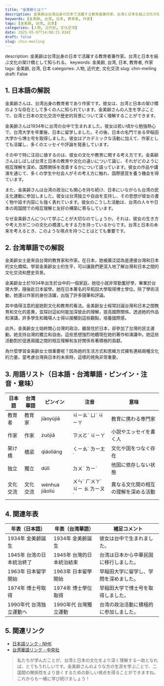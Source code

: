 ```yaml
---
title: "金美齢とは？"
description: 金美齢は台湾出身の日本で活躍する教育者兼作家。台湾と日本を結ぶ文化の架け橋として知られる。
keywords: [金美齢, 台湾, 日本, 教育者, 作家]
tags: [金美齢, 台湾, 日本]
categories: [人物, 近代史, 文化交流]
date: 2025-05-07T14:08:21.834Z
draft: false
slug: chin-meiling
---
```


description: 金美齢は台湾出身の日本で活躍する教育者兼作家。台湾と日本を結ぶ文化の架け橋として知られる。
keywords: 金美齢, 台湾, 日本, 教育者, 作家
tags: 金美齢, 台湾, 日本
categories: 人物, 近代史, 文化交流
slug: chin-meiling
draft: False

## 1. 日本語の解説

金美齢さんは、台湾出身の教育者であり作家です。彼女は、台湾と日本の架け橋のような存在として多くの人に知られています。金美齢さんの人生を学ぶことで、台湾と日本の文化交流や歴史的背景について深く理解することができます。

金美齢さんは1934年に台湾の台中で生まれました。彼女は若い頃から勉強熱心で、台湾大学を卒業後、日本に留学しました。その後、日本の名門である早稲田大学から博士号を取得しました。彼女はアカデミックな活動に加えて、作家としても活躍し、多くのエッセイや評論を発表しています。

その中で特に注目に値するのは、彼女の文化や教育に関する考え方です。金美齢さんはしばしば台湾と日本の教育や文化の違いについて論じ、それがどのように相互理解を深め、国際関係を改善するかについて語っています。彼女の作品や講演を通じて、多くの学生や社会人がその考え方に触れ、国際感覚を養う機会を得ています。

また、金美齢さんは台湾の政治にも関心を持ち続け、日本にいながらも台湾の民主化運動に参加しました。彼女は台湾独立や自由を支持し、その思想が彼女の書く物や話す内容にも強く表れています。彼女のこうした活動は、台湾の人々や日本の両国間での相互理解と友好の構築に寄与しています。

なぜ金美齢さんについて学ぶことが大切なのでしょうか。それは、彼女の生き方や考え方が二つの文化の橋渡しをする力を持っているからです。台湾と日本の未来を考えるとき、このような視点を持つことはとても重要です。

## 2. 台湾華語での解説

金美齡女士是來自台灣的教育家和作家。在日本，她被廣泛認為是連接台灣和日本的文化橋樑。學習金美齡女士的生平，可以讓我們更深入地了解台灣和日本之間的文化交流和歷史背景。

金美齡女士於1934年出生於台中的一個家庭。她從小就非常勤奮好學，畢業於台灣大學，隨後赴日本留學。她在日本著名的早稻田大學取得博士學位。除了學術活動，她還以作家的身份活躍，出版了許多隨筆和評論。

其中值得注意的是她對文化和教育的看法。金美齡女士經常討論台灣和日本之間教育和文化的差異，並探討這如何能加深彼此的理解，提高國際關係。透過她的作品和演講，許多學生和職場人士得以接觸到這些觀點，培養國際感。

此外，金美齡女士始終關心台灣的政治，雖居住於日本，卻參加了台灣的民主運動。她支持台灣的獨立和自由，這些思想強烈地體現在她的著作和演講中。她這些活動對於促進兩國之間的相互理解和友好關係有著積極的貢獻。

為什麼學習金美齡女士很重要呢？因為她的生活方式和思維方式擁有連結兩種文化的力量。當考慮台灣與日本的未來時，這樣的視角非常重要。

## 3. 用語リスト（日本語・台湾華語・ピンイン・注音・意味）

| 日本語        | 台湾華語     | ピンイン          | 注音          | 意味                         |
|---------------|--------------|-----------------|---------------|------------------------------|
| 教育者        | 教育家       | jiàoyùjiā       | ㄐㄧㄠˋ ㄩˋ ㄐㄧㄚ | 教育に携わる専門家              |
| 作家          | 作家         | zuòjiā          | ㄗㄨㄛˋ ㄐㄧㄚ   | 小説やエッセイを書く人          |
| 架け橋        | 橋梁         | qiáoliáng      | ㄑㄧㄠˊ ㄌㄧㄤˊ  | 文化や国をつなぐ存在            |
| 独立          | 獨立         | dúlì           | ㄉㄨˊ ㄌㄧˋ       | 他国に依存しない状態            |
| 文化交流      | 文化交流     | wénhuà jiāoliú | ㄨㄣˊ ㄏㄨㄚˋ ㄐㄧ ㄠ ㄌㄧㄡˊ | 異なる文化間の相互の理解を深める活動 |

## 4. 関連年表

| 年表（日本語）        | 年表（台湾華語）     | 補足コメント                                      |
|----------------------|----------------------|--------------------------------------------------|
| 1934年 金美齢誕生    | 1934年 金美齡誕生    | 彼女は台中で生まれました。                        |
| 1945年 台湾の日本統治終了 | 1945年 台灣的日本統治結束 | 台湾は日本から中華民国に移行しました。            |
| 1963年 日本留学開始  | 1963年 日本留學開始  | 早稲田大学に留学し、学問を深めました。            |
| 1974年 博士号取得   | 1974年 博士學位取得   | 早稲田大学で博士号を取得しました。                 |
| 1990年代 台湾独立運動へ | 1990年代 台灣獨立運動 | 台湾の政治活動に積極的に参加しました。            |

## 5. 関連リンク

- [日本語リンク - NHK](https://www.nhk.or.jp/politics/)
- [台湾華語リンク - 中央社](https://www.cna.com.tw/)

>私たちが学んだことが、台湾と日本の文化をより深く理解する一助となれば、とてもうれしいです。金美齢さんのような方の生涯を学ぶことで、二国間の関係性をより良くするための新しい視点を得ることができますね。これからも一緒に学び続けましょう！